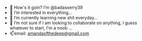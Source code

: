 - 👋 How's it goin? I’m @badasserry39
- 👀 I’m interested in everything...
- 🌱 I’m currently learning new shit everyday...
- 💞️ I’m not sure if I am looking to collaborate on anything, I guess whatever to start, I'm a noob ...
- 📫email: amandaofthedeep@gmail.com

<!---
badasserry39/badasserry39 is a ✨ special ✨ repository because its `README.md` (this file) appears on your GitHub profile.
You can click the Preview link to take a look at your changes.
--->
